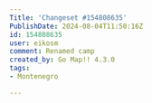 ```yaml
---
Title: 'Changeset #154808635'
PublishDate: 2024-08-04T11:50:16Z
id: 154808635
user: eikosm
comment: Renamed camp
created_by: Go Map!! 4.3.0
tags:
- Montenegro

---
```

